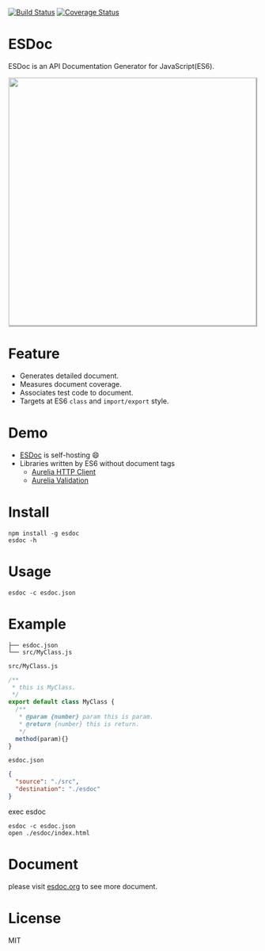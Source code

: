 [![Build Status](https://travis-ci.org/h13i32maru/esdoc.svg?branch=master)](https://travis-ci.org/h13i32maru/esdoc)
[![Coverage Status](https://coveralls.io/repos/h13i32maru/esdoc/badge.svg)](https://coveralls.io/r/h13i32maru/esdoc)
<span class="esdoc-coverage"></span>

# ESDoc

ESDoc is an API Documentation Generator for JavaScript(ES6).

<img class="screen-shot" src="https://esdoc.org/image/top.png" width="500px" style="max-width: 500px; border: 1px solid rgba(0,0,0,0.1); box-shadow: 1px 1px 1px rgba(0,0,0,0.5);">

# Feature
- Generates detailed document.
- Measures document coverage.
- Associates test code to document.
- Targets at ES6 ``class`` and ``import/export`` style.

# Demo
- [ESDoc](https://esdoc.org/esdoc) is self-hosting &#x1F604;
- Libraries written by ES6 without document tags
  - [Aurelia HTTP Client](https://esdoc.org/demo/aurelia-http-client/esdoc)
  - [Aurelia Validation](https://esdoc.org/demo/aurelia-validation/esdoc)

# Install

```
npm install -g esdoc
esdoc -h
```

# Usage

```
esdoc -c esdoc.json
```

# Example
```
├── esdoc.json
└── src/MyClass.js
```

``src/MyClass.js``

```javascript
/**
 * this is MyClass.
 */
export default class MyClass {
  /**
   * @param {number} param this is param.
   * @return {number} this is return.
   */
  method(param){}
}
```

``esdoc.json``

```json
{
  "source": "./src",
  "destination": "./esdoc"
}
```

exec esdoc

```
esdoc -c esdoc.json
open ./esdoc/index.html
```

# Document
please visit [esdoc.org](https://esdoc.org) to see more document.

# License
MIT
